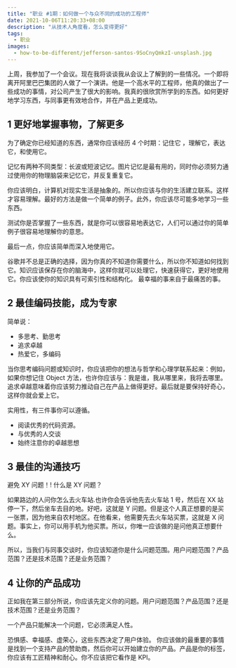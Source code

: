 ```yaml
---
title: "职业 #1期：如何做一个与众不同的成功的工程师"
date: 2021-10-06T11:20:33+08:00
description: "从技术人角度看，怎么变得更好"
tags:
  - 职业
images:
  - how-to-be-different/jefferson-santos-9SoCnyQmkzI-unsplash.jpg
---
```


上周，我参加了一个会议。现在我将谈谈我从会议上了解到的一些情况。一个即将离开阿里巴巴集团的人做了一个演讲。他是一个高水平的工程师，他真的做出了一些成功的事情，对公司产生了很大的影响。我真的很欣赏所学到的东西。如何更好地学习东西，与同事更有效地合作，并在产品上更成功。

## 1 更好地掌握事物，了解更多

为了确定你已经知道的东西，通常你应该经历 4 个时期：记住它 ，理解它，表达它，和使用它。

记忆有两种不同类型：长波或短波记忆。图片记忆是最有用的，同时你必须努力通过使用你的物理脑袋来记忆它，并反复重复它。

你应该明白，计算机对现实生活是抽象的。所以你应该与你的生活建立联系。这样才容易理解。最好的方法是做一个简单的例子。此外，你应该尽可能多地学习一些东西。

测试你是否掌握了一些东西，就是你可以很容易地表达它，人们可以通过你的简单例子很容易地理解你的意思。

最后一点，你应该简单而深入地使用它。

谷歌并不总是正确的选择，因为你真的不知道你需要什么，所以你不知道如何找到它。知识应该保存在你的脑海中，这样你就可以处理它，快速获得它，更好地使用它。你应该使你的知识具有可索引性和结构化。
最幸福的事来自于最痛苦的事。

## 2 最佳编码技能，成为专家

简单说：

- 多思考、勤思考
- 追求卓越
- 热爱它，多编码

当你思考编码问题或知识时，你应该把你的想法与哲学和心理学联系起来：例如，如果你想记住 Object 方法，也许你应该与：我是谁，我从哪里来，我将去哪里。追求卓越意味着你应该努力推动自己在产品上做得更好。最后就是要保持好奇心，这样你就会爱上它。

实用性，有三件事你可以遵循。

- 阅读优秀的代码资源。
- 与优秀的人交谈
- 始终注意你的卓越思想

## 3 最佳的沟通技巧

避免 XY 问题！! 什么是 XY 问题？

如果路边的人问你怎么去火车站.也许你会告诉他先去火车站 1 号，然后在 XX 站停一下，然后坐车去目的地。好吧，这就是 Y 问题。但是这个人真正想要的是买一张票，因为他来自农村地区。在他看来，他需要先去火车站买票，这就是 X 问题。事实上，你可以用手机为他买票。所以，你唯一应该做的是问他真正想要什么。

所以，当我们与同事交谈时，你应该知道你是什么问题范围。用户问题范围？产品范围？还是技术范围？还是业务范围？

## 4 让你的产品成功

正如我在第三部分所说，你应该先定义你的问题。用户问题范围？产品范围？还是技术范围？还是业务范围？

一个产品只能解决一个问题，它必须满足人性。

恐惧感、幸福感、虚荣心，这些东西决定了用户体验。
你应该做的最重要的事情是找到一个支持产品的赞助商，然后你可以开始建立你的产品。产品是你的标签，你应该有工匠精神和耐心。你不应该把它看作是 KPI。
